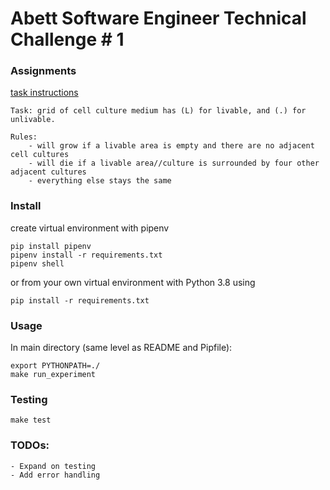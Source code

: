 # Abett Software Engineer Technical Challenge # 1

### Assignments

[task instructions](https://github.com/kellischeuble/abett-cell-cultures-challenge/blob/main/CodingChallenge1.pdf)  
```
Task: grid of cell culture medium has (L) for livable, and (.) for unlivable.

Rules:
    - will grow if a livable area is empty and there are no adjacent cell cultures 
    - will die if a livable area//culture is surrounded by four other adjacent cultures
    - everything else stays the same
```

### Install

create virtual environment with pipenv

`pip install pipenv`  
`pipenv install -r requirements.txt`  
`pipenv shell`  

or from your own virtual environment with Python 3.8 using

`pip install -r requirements.txt`

### Usage

In main directory (same level as README and Pipfile):

`export PYTHONPATH=./`  
`make run_experiment`

### Testing

`make test`

### TODOs:

```
- Expand on testing
- Add error handling 
```
